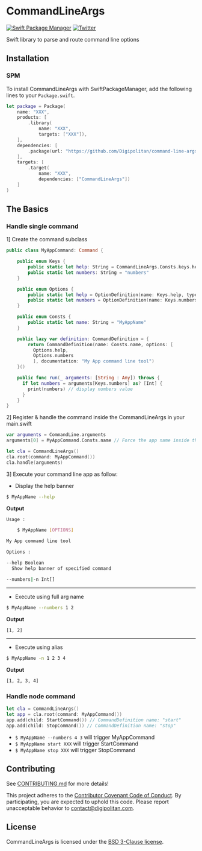 CommandLineArgs
=================================

[![Swift Package Manager](https://rawgit.com/jlyonsmith/artwork/master/SwiftPackageManager/swiftpackagemanager-compatible.svg)](https://swift.org/package-manager/)
[![Twitter](https://img.shields.io/badge/twitter-@Digipolitan-blue.svg?style=flat)](http://twitter.com/Digipolitan)

Swift library to parse and route command line options

## Installation

### SPM

To install CommandLineArgs with SwiftPackageManager, add the following lines to your `Package.swift`.

```swift
let package = Package(
    name: "XXX",
    products: [
        .library(
            name: "XXX",
            targets: ["XXX"]),
    ],
    dependencies: [
        .package(url: "https://github.com/Digipolitan/command-line-args.git", .branch("master"))
    ],
    targets: [
        .target(
            name: "XXX",
            dependencies: ["CommandLineArgs"])
    ]
)
```

## The Basics

### Handle single command

1] Create the command subclass

```swift
public class MyAppCommand: Command {

    public enum Keys {
        public static let help: String = CommandLineArgs.Consts.keys.help
        public static let numbers: String = "numbers"
    }

    public enum Options {
        public static let help = OptionDefinition(name: Keys.help, type: .boolean, documentation: "Show help banner of specified command")
        public static let numbers = OptionDefinition(name: Keys.numbers, type: .int, alias: "n", isMultiple: true)
    }

    public enum Consts {
        public static let name: String = "MyAppName"
    }

    public lazy var definition: CommandDefinition = {
        return CommandDefinition(name: Consts.name, options: [
          Options.help,
          Options.numbers
          ], documentation: "My App command line tool")
    }()

    public func run(_ arguments: [String : Any]) throws {
      if let numbers = arguments[Keys.numbers] as? [Int] {
        print(numbers) // display numbers value
      }
    }
}
```

2] Register & handle the command inside the CommandLineArgs in your main.swift

```swift
var arguments = CommandLine.arguments
arguments[0] = MyAppCommand.Consts.name // Force the app name inside the first app arguments

let cla = CommandLineArgs()
cla.root(command: MyAppCommand())
cla.handle(arguments)
```

3] Execute your command line app as follow:

- Display the help banner

```sh
$ MyAppName --help
```

**Output**
```sh
Usage :

	$ MyAppName [OPTIONS]

My App command line tool

Options :

--help Boolean
  Show help banner of specified command

--numbers|-n Int[]
```

---

- Execute using full arg name

```sh
$ MyAppName --numbers 1 2
```

**Output**
```sh
[1, 2]
```

---

- Execute using alias

```sh
$ MyAppName -n 1 2 3 4
```

**Output**
```sh
[1, 2, 3, 4]
```

### Handle node command

```swift
let cla = CommandLineArgs()
let app = cla.root(command: MyAppCommand())
app.add(child: StartCommand()) // CommandDefinition name: "start"
app.add(child: StopCommand()) // CommandDefinition name: "stop"
```

* `$ MyAppName --numbers 4 3` will trigger MyAppCommand
* `$ MyAppName start XXX` will trigger StartCommand
* `$ MyAppName stop XXX` will trigger StopCommand

## Contributing

See [CONTRIBUTING.md](CONTRIBUTING.md) for more details!

This project adheres to the [Contributor Covenant Code of Conduct](CODE_OF_CONDUCT.md).
By participating, you are expected to uphold this code. Please report
unacceptable behavior to [contact@digipolitan.com](mailto:contact@digipolitan.com).

## License

CommandLineArgs is licensed under the [BSD 3-Clause license](LICENSE).
